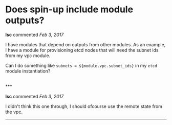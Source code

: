 # Does spin-up include module outputs?

**lsc** commented *Feb 3, 2017*

I have modules that depend on outputs from other modules. 
As an example, I have a  module for provisioning etcd nodes that will need the subnet ids from my vpc module. 

Can I do something like  `subnets = ${module.vpc.subnet_ids}` in my `etcd` module instantiation? 

<br />
***


**lsc** commented *Feb 3, 2017*

I didn't think this one through, I should ofcourse use the remote state from the vpc. 
***


